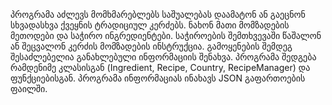პროგრამა აძლევს მომხმარებლებს საშუალებას დაამატონ ან გაეცნონ სხვადასხვა ქვეყნის ტრადიციულ კერძებს. ნახონ მათი მომზადების მეთოდები და საჭირო ინგრედიენტები. საჭიროების შემთხვევაში წაშალონ ან შეცვალონ კერძის მომზადების ინსტრუქცია. გამოყენების შემდეგ შესაძლებელია განახლებული ინფორმაციის შენახვა. 
პროგრამა შედგება რამდენიმე კლასისგან (Ingredient, Recipe, Country, RecipeManager) და ფუნქციებისგან. პროგრამა ინფორმაციას ინახავს JSON გაფართოების ფაილში. 
